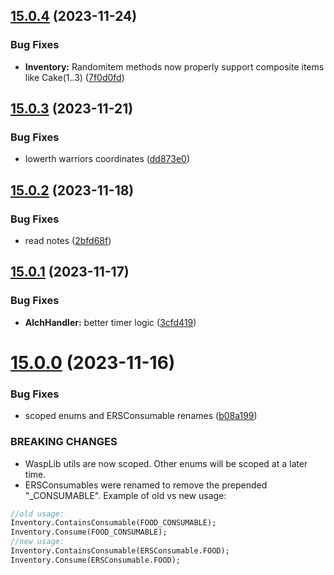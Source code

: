 ## [15.0.4](https://github.com/Torwent/WaspLib/compare/v15.0.3...v15.0.4) (2023-11-24)


### Bug Fixes

* **Inventory:** Randomitem methods now properly support composite items like Cake(1..3) ([7f0d0fd](https://github.com/Torwent/WaspLib/commit/7f0d0fdf6adb894ea5c474dbd321652034a66257))



## [15.0.3](https://github.com/Torwent/WaspLib/compare/v15.0.2...v15.0.3) (2023-11-21)


### Bug Fixes

* Iowerth warriors coordinates ([dd873e0](https://github.com/Torwent/WaspLib/commit/dd873e0f30f8dd557f19476aa693135fa98a3d8c))



## [15.0.2](https://github.com/Torwent/WaspLib/compare/v15.0.1...v15.0.2) (2023-11-18)


### Bug Fixes

* read notes ([2bfd68f](https://github.com/Torwent/WaspLib/commit/2bfd68f36f232a4947d39a3138bde603137ed1f1))



## [15.0.1](https://github.com/Torwent/WaspLib/compare/v15.0.0...v15.0.1) (2023-11-17)


### Bug Fixes

* **AlchHandler:** better timer logic ([3cfd419](https://github.com/Torwent/WaspLib/commit/3cfd419c7bf9cf450ca3ba7620f564fba1502268))



# [15.0.0](https://github.com/Torwent/WaspLib/compare/v14.13.0...v15.0.0) (2023-11-16)


### Bug Fixes

* scoped enums and ERSConsumable renames ([b08a199](https://github.com/Torwent/WaspLib/commit/b08a199b789dbe243e51b6586ebcb501b01de7c2))


### BREAKING CHANGES

* WaspLib utils are now scoped. Other enums will be scoped at a later time.
* ERSConsumables were renamed to remove the prepended "_CONSUMABLE".
Example of old vs new usage:
```pascal
//old usage:
Inventory.ContainsConsumable(FOOD_CONSUMABLE);
Inventory.Consume(FOOD_CONSUMABLE);
//new usage:
Inventory.ContainsConsumable(ERSConsumable.FOOD);
Inventory.Consume(ERSConsumable.FOOD);
```



